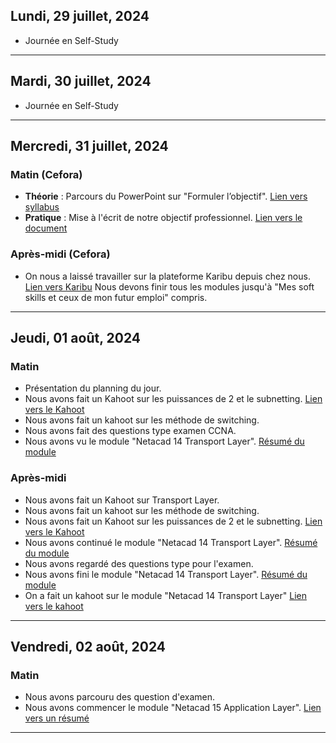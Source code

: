 ## Lundi, 29 juillet, 2024

- Journée en Self-Study

---
## Mardi, 30 juillet, 2024

- Journée en Self-Study

---
## Mercredi, 31 juillet, 2024
### Matin (Cefora)
- **Théorie** : Parcours du PowerPoint sur "Formuler l’objectif". [Lien vers syllabus](https://docs.google.com/document/d/1o2h9-3fbMQEz5tipkINW1RnbmzBrcp8H/edit?usp=sharing&ouid=107882186599568955026&rtpof=true&sd=true)
- **Pratique** : Mise à l'écrit de notre objectif professionnel. [Lien vers le document](https://docs.google.com/document/d/1zARy9plfijtkeECRIrbvDCzxTQjowOWv/edit?usp=sharing&ouid=107882186599568955026&rtpof=true&sd=true)
### Après-midi (Cefora)
- On nous a laissé travailler sur la plateforme Karibu depuis chez nous. [Lien vers Karibu](https://www.cevora.be/fr/faq/karibu) Nous devons finir tous les modules jusqu'à "Mes soft skills et ceux de mon futur emploi" compris.

---
## Jeudi, 01 août, 2024 

### Matin
- Présentation du planning du jour. 
- Nous avons fait un Kahoot sur les puissances de 2 et le subnetting. [Lien vers le Kahoot](https://create.kahoot.it/details/c85deeee-4ff6-4629-9702-f2a33f9835dc)
- Nous avons fait un kahoot sur les méthode de switching. 
- Nous avons fait des questions type examen CCNA.
- Nous avons vu le module "Netacad 14 Transport Layer".  [Résumé du module](https://omarjabali.be/Netacad/Couche-de-Transport)

### Après-midi

- Nous avons fait un Kahoot sur Transport Layer.  
- Nous avons fait un kahoot sur  les méthode de switching.
- Nous avons fait un Kahoot sur les puissances de 2 et le subnetting. [Lien vers le Kahoot](https://create.kahoot.it/details/c85deeee-4ff6-4629-9702-f2a33f9835dc)
- Nous avons continué le module "Netacad 14 Transport Layer".  [Résumé du module](https://omarjabali.be/Netacad/Couche-de-Transport)
- Nous avons regardé des questions type pour l'examen.
- Nous avons fini le module "Netacad 14 Transport Layer".  [Résumé du module](https://omarjabali.be/Netacad/Couche-de-Transport)
- On a fait un kahoot sur le module "Netacad 14 Transport Layer" [Lien vers le kahoot](https://create.kahoot.it/share/module-14-transport-layer/9ed04bf6-8eab-433b-9199-720ab35543cc)

---


## Vendredi, 02 août, 2024 
### Matin
- Nous avons parcouru des question d'examen. 
- Nous avons commencer le module "Netacad 15 Application Layer". [Lien vers un résumé](https://omarjabali.be/Netacad/Couche-Application)


---
